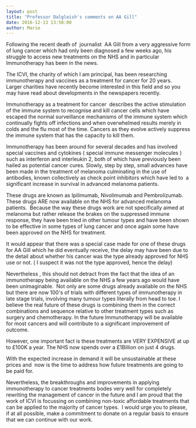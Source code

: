 ```yaml
---
layout: post
title: "Professor Dalgleish's comments on AA Gill"
date: 2016-12-13 13:50:00
author: Marie
---
```



Following the recent death of  journalist  AA Gill from a very aggressive form of lung cancer which had only been diagnosed a few weeks ago, his struggle to access new treatments on the NHS and in particular Immunotherapy has been in the news.

The ICVI, the charity of which I am principal, has been researching immunotherapy and vaccines as a treatment for cancer for 20 years.   Larger charities have recently become interested in this field and so you may have read about developments in the newspapers recently.

Immunotherapy as a treatment for cancer  describes the active stimulation of the immune system to recognise and kill cancer cells which have escaped the normal surveillance mechanisms of the immune system which continually fights off infections and when overwhelmed results merely in colds and the flu most of the time. Cancers as they evolve actively suppress the immune system that has the capacity to kill them.

Immunotherapy has been around for several decades and has involved special vaccines and cytokines ( special immune messenger molecules ) such as interferon and interleukin 2, both of which have previously been hailed as potential cancer cures. Slowly, step by step, small advances have been made in the treatment of melanoma culminating in the use of antibodies, known collectively as check point inhibitors which have led to  a significant increase in survival in advanced melanoma patients.

These drugs are known as Ipilimumab, Nivolimumab and Pembrolizumab. These drugs ARE now available on the NHS for advanced melanoma patients.  Because the way these drugs work are not specifically aimed at melanoma but rather release the brakes on the suppressed immune response, they have been tried in other tumour types and have been shown to be effective in some types of lung cancer and once again some have been approved on the NHS for treatment.

It would appear that there was a special case made for one of these drugs for AA Gill which he did eventually receive, the delay may have been due to the detail about whether his cancer was the type already approved for NHS use or not. ( I suspect it was not the type approved, hence the delay)

Nevertheless , this should not detract from the fact that the idea of an immunotherapy being available on the NHS a few years ago would have been unimaginable.  Not only are some drugs already available on the NHS but there are now 100's of trials with different types of immunotherapy in late stage trials, involving many tumour types literally from head to toe. I believe the real future of these drugs is combining them in the correct combinations and sequence relative to other treatment types such as surgery and chemotherapy. In the future Immunotherapy will be available for most cancers and will contribute to a significant improvement of outcome.

However, one important fact is these treatments are VERY EXPENSIVE at up to £100K a year. The NHS now spends over a £1Billion on just 4 drugs.

With the expected increase in demand it will be unsustainable at these prices and  now is the time to address how future treatments are going to be paid for.

Nevertheless, the breakthroughs and improvements in applying immunotherapy to cancer treatments bodes very well for completely rewriting the management of cancer in the future and I am proud that the work of ICVI is focussing on combining non-toxic affordable treatments that can be applied to the majority of cancer types.  I would urge you to please, if at all possible, make a commitment to donate on a regular basis to ensure that we can continue with our work.